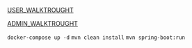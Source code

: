 

[USER_WALKTROUGHT](https://github.com/KacperGottel/workouts-backend/assets/90089220/11f7e47a-3be0-4631-a473-a8a28eed315a)


[ADMIN_WALKTROUGHT](https://github.com/KacperGottel/workouts-backend/assets/90089220/a10fe17c-c8b5-4db9-a107-bc1ec6c5b786)


```docker-compose up -d```
```mvn clean install```
```mvn spring-boot:run```

